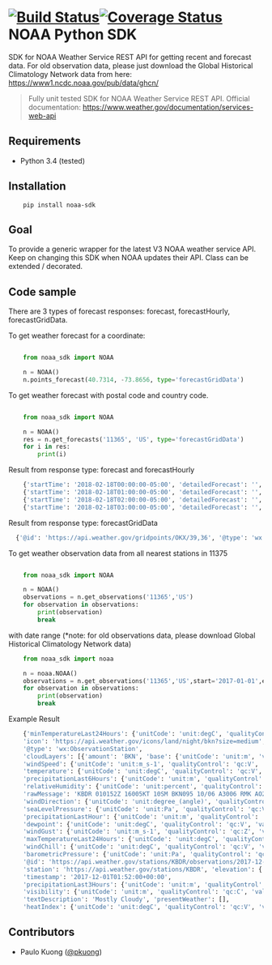 [![Build Status](https://travis-ci.org/paulokuong/noaa.svg?branch=master)](https://travis-ci.org/paulokuong/noaa)[![Coverage Status](https://coveralls.io/repos/github/paulokuong/noaa/badge.svg?branch=master)](https://coveralls.io/github/paulokuong/noaa?branch=master)
NOAA Python SDK
===============

SDK for NOAA Weather Service REST API for getting recent and forecast data. For old observation data, please just download the  Global Historical Climatology Network data from here: https://www1.ncdc.noaa.gov/pub/data/ghcn/

> Fully unit tested SDK for NOAA Weather Service REST API.
Official documentation: https://www.weather.gov/documentation/services-web-api

Requirements
------------

* Python 3.4 (tested)

Installation
------------
```
    pip install noaa-sdk
```

Goal
----

To provide a generic wrapper for the latest V3 NOAA weather service API.
Keep on changing this SDK when NOAA updates their API. Class can be extended
/ decorated.

Code sample
-----------

There are 3 types of forecast responses: forecast, forecastHourly, forecastGridData.

To get weather forecast for a coordinate:

```python

    from noaa_sdk import NOAA

    n = NOAA()
    n.points_forecast(40.7314, -73.8656, type='forecastGridData')
```

To get weather forecast with postal code and country code.
```python

    from noaa_sdk import NOAA

    n = NOAA()
    res = n.get_forecasts('11365', 'US', type='forecastGridData')
    for i in res:
        print(i)
```

Result from response type: forecast and forecastHourly
```python
    {'startTime': '2018-02-18T00:00:00-05:00', 'detailedForecast': '', 'shortForecast': 'Partly Cloudy', 'windSpeed': '5 mph', 'number': 148, 'icon': 'https://api.weather.gov/icons/land/night/sct?size=small', 'windDirection': 'SW', 'isDaytime': False, 'temperatureTrend': None, 'endTime': '2018-02-18T01:00:00-05:00', 'name': '', 'temperatureUnit': 'F', 'temperature': 34}
    {'startTime': '2018-02-18T01:00:00-05:00', 'detailedForecast': '', 'shortForecast': 'Mostly Cloudy', 'windSpeed': '5 mph', 'number': 149, 'icon': 'https://api.weather.gov/icons/land/night/bkn?size=small', 'windDirection': 'SW', 'isDaytime': False, 'temperatureTrend': None, 'endTime': '2018-02-18T02:00:00-05:00', 'name': '', 'temperatureUnit': 'F', 'temperature': 33}
    {'startTime': '2018-02-18T02:00:00-05:00', 'detailedForecast': '', 'shortForecast': 'Mostly Cloudy', 'windSpeed': '5 mph', 'number': 150, 'icon': 'https://api.weather.gov/icons/land/night/bkn?size=small', 'windDirection': 'SW', 'isDaytime': False, 'temperatureTrend': None, 'endTime': '2018-02-18T03:00:00-05:00', 'name': '', 'temperatureUnit': 'F', 'temperature': 31}
    {'startTime': '2018-02-18T03:00:00-05:00', 'detailedForecast': '', 'shortForecast': 'Partly Cloudy', 'windSpeed': '5 mph', 'number': 151, 'icon': 'https://api.weather.gov/icons/land/night/sct?size=small', 'windDirection': 'SW', 'isDaytime': False, 'temperatureTrend': None, 'endTime': '2018-02-18T04:00:00-05:00', 'name': '', 'temperatureUnit': 'F', 'temperature': 31}
```

Result from response type: forecastGridData
```python
  {'@id': 'https://api.weather.gov/gridpoints/OKX/39,36', '@type': 'wx:Gridpoint', 'updateTime': '2020-11-24T08:51:35+00:00', 'validTimes': '2020-11-24T02:00:00+00:00/P7DT5H', 'elevation': {'unitCode': 'wmoUnit:m', 'value': 24.9936}, 'forecastOffice': 'https://api.weather.gov/offices/OKX', 'gridId': 'OKX', 'gridX': '39', 'gridY': '36', 'temperature': {'uom': 'wmoUnit:degC', 'values': [{'validTime': '2020-11-24T02:00:00+00:00/PT1H', 'value': 5.555555555555555}, {'validTime': '2020-11-24T03:00:00+00:00/PT1H', 'value': 6.111111111111111}, {'validTime': '2020-11-24T04:00:00+00:00/PT1H', 'value': 5.555555555555555}, {'validTime': '2020-11-24T05:00:00+00:00/PT5H', 'value': 6.111111111111111}, {'validTime': '2020-11-24T10:00:00+00:00/PT1H', 'value': 5.555555555555555}, {'validTime': '2020-11-24T11:00:00+00:00/PT1H', 'value': 4.444444444444445}, {'validTime': '2020-11-24T12:00:00+00:00/PT1H', 'value': 3.3333333333333335}, {'validTime': '2020-11-24T13:00:00+00:00/PT1H', 'value': 3.888888888888889}, {'validTime': '2020-11-24T14:00:00+00:00/PT1H', 'value': 5}, {'validTime': '2020-11-24T15:00:00+00:00/PT1H', 'value': 6.111111111111111}, {'validTime': '2020-11-24T16:00:00+00:00/PT1H', 'value': 7.222222222222222}, {'validTime': '2020-11-24T17:00:00+00:00/PT2H', 'value': 8.333333333333334}, {'validTime': '2020-11-24T19:00:00+00:00/PT1H', 'value': 8.88888888888889}, {'validTime': '2020-11-24T20:00:00+00:00/PT1H', 'value': 8.333333333333334}, {'validTime': '2020-11-24T21:00:00+00:00/PT1H', 'value': 7.777777777777778}, {'validTime': '2020-11-24T22:00:00+00:00/PT1H', 'value': 7.222222222222222}.....
```

To get weather observation data from all nearest stations in 11375

```python

    from noaa_sdk import NOAA

    n = NOAA()
    observations = n.get_observations('11365','US')
    for observation in observations:
        print(observation)
        break
```
with date range (*note: for old observations data, please download Global Historical Climatology Network data)
```python
    from noaa_sdk import noaa

    n = noaa.NOAA()
    observations = n.get_observations('11365','US',start='2017-01-01',end='2018-02-02')
    for observation in observations:
        print(observation)
        break
```

Example Result

```python
    {'minTemperatureLast24Hours': {'unitCode': 'unit:degC', 'qualityControl': None, 'value': None},
    'icon': 'https://api.weather.gov/icons/land/night/bkn?size=medium',
    '@type': 'wx:ObservationStation',
    'cloudLayers': [{'amount': 'BKN', 'base': {'unitCode': 'unit:m', 'value': 2900}}],
    'windSpeed': {'unitCode': 'unit:m_s-1', 'qualityControl': 'qc:V', 'value': 2.5999999046326},
    'temperature': {'unitCode': 'unit:degC', 'qualityControl': 'qc:V', 'value': 9.9999938964844},
    'precipitationLast6Hours': {'unitCode': 'unit:m', 'qualityControl': 'qc:Z', 'value': None},
    'relativeHumidity': {'unitCode': 'unit:percent', 'qualityControl': 'qc:C', 'value': 76.720955130964},
    'rawMessage': 'KBDR 010152Z 16005KT 10SM BKN095 10/06 A3006 RMK AO2 SLP179 T01000061',
    'windDirection': {'unitCode': 'unit:degree_(angle)', 'qualityControl': 'qc:V', 'value': 160},
    'seaLevelPressure': {'unitCode': 'unit:Pa', 'qualityControl': 'qc:V', 'value': 101790},
    'precipitationLastHour': {'unitCode': 'unit:m', 'qualityControl': 'qc:Z', 'value': None},
    'dewpoint': {'unitCode': 'unit:degC', 'qualityControl': 'qc:V', 'value': 6.1},
    'windGust': {'unitCode': 'unit:m_s-1', 'qualityControl': 'qc:Z', 'value': None},
    'maxTemperatureLast24Hours': {'unitCode': 'unit:degC', 'qualityControl': None, 'value': None},
    'windChill': {'unitCode': 'unit:degC', 'qualityControl': 'qc:V', 'value': 8.7570299365604},
    'barometricPressure': {'unitCode': 'unit:Pa', 'qualityControl': 'qc:V', 'value': 101800},
    '@id': 'https://api.weather.gov/stations/KBDR/observations/2017-12-01T01:52:00+00:00',
    'station': 'https://api.weather.gov/stations/KBDR', 'elevation': {'unitCode': 'unit:m', 'value': 5},
    'timestamp': '2017-12-01T01:52:00+00:00',
    'precipitationLast3Hours': {'unitCode': 'unit:m', 'qualityControl': 'qc:Z', 'value': None},
    'visibility': {'unitCode': 'unit:m', 'qualityControl': 'qc:C', 'value': 16090},
    'textDescription': 'Mostly Cloudy', 'presentWeather': [],
    'heatIndex': {'unitCode': 'unit:degC', 'qualityControl': 'qc:V', 'value': None}}
```

Contributors
------------

* Paulo Kuong ([@pkuong](https://github.com/paulokuong))
